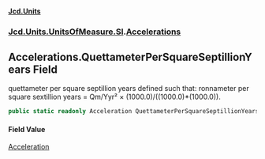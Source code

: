 #### [Jcd.Units](index.md 'index')

### [Jcd.Units.UnitsOfMeasure.SI](Jcd.Units.UnitsOfMeasure.SI.md 'Jcd.Units.UnitsOfMeasure.SI').[Accelerations](Accelerations.md 'Jcd.Units.UnitsOfMeasure.SI.Accelerations')

## Accelerations.QuettameterPerSquareSeptillionYears Field

quettameter per square septillion years defined such that: ronnameter per square sextillion years = Qm/Yyr² ×
(1000.0)/((1000.0)*(1000.0)).

```csharp
public static readonly Acceleration QuettameterPerSquareSeptillionYears;
```

#### Field Value

[Acceleration](Acceleration.md 'Jcd.Units.UnitTypes.Acceleration')